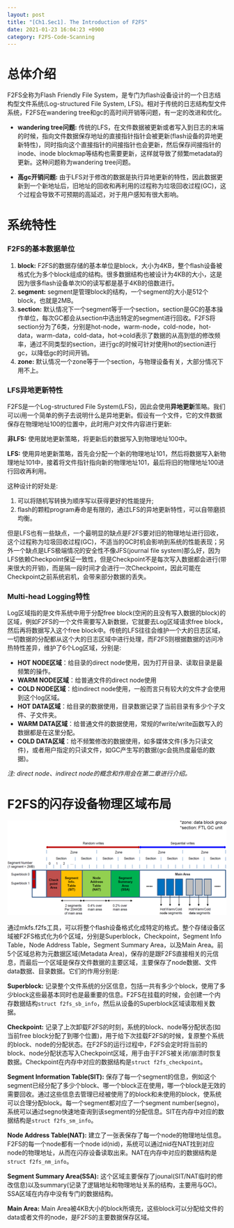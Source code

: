 ```yaml
---
layout: post
title: "[Ch1.Sec1]. The Introduction of F2FS"
date: 2021-01-23 16:04:23 +0900
category: F2FS-Code-Scanning
---
```



# 总体介绍
F2FS全称为Flash Friendly File System，是专门为flash设备设计的一个日志结构型文件系统(Log-structured File System, LFS)。相对于传统的日志结构型文件系统，F2FS在wandering tree和gc的高时间开销等问题，有一定的改进和优化。

- **wandering tree问题:** 传统的LFS，在文件数据被更新或者写入到日志的末端的时候，指向文件数据保存地址的直接指针指针会被更新(flash设备的异地更新特性)，同时指向这个直接指针的间接指针也会更新，然后保存间接指针的inode、inode blockmap等结构也需要更新，这样就导致了频繁metadata的更新。这种问题称为wandering tree问题。

- **高gc开销问题:** 由于LFS对于修改的数据是执行异地更新的特性，因此数据更新到一个新地址后，旧地址的回收和再利用的过程称为垃圾回收过程(GC)，这个过程会导致不可预期的高延迟，对于用户感知有很大影响。



# 系统特性

### F2FS的基本数据单位
1. **block:** F2FS的数据存储的基本单位是block，大小为4KB，整个flash设备被格式化为多个block组成的结构。很多数据结构也被设计为4KB的大小，这是因为很多flash设备单次IO的读写都是基于4KB的倍数进行。
2. **segment:** segment是管理block的结构，一个segment的大小是512个block，也就是2MB。
3. **section:** 默认情况下一个segment等于一个section，section是GC的基本操作单位，每次GC都会从section中选出特定的segment进行回收。F2FS将section分为了6类，分别是hot-node，warm-node，cold-node，hot-data，warm-data，cold-data，hot->cold表示了数据的从高到低的修改频率，通过不同类型的section，进行gc的时候可针对使用hot的section进行gc，以降低gc的时间开销。
4. **zone:** 默认情况一个zone等于一个section，与物理设备有关，大部分情况下用不上。



### LFS异地更新特性

F2FS是一个Log-structured File System(LFS)，因此会使用**异地更新**策略。我们可以i用一个简单的例子去说明什么是异地更新。假设有一个文件，它的文件数据保存在物理地址100的位置中，此时用户对文件内容进行更新:

**非LFS:** 使用就地更新策略，将更新后的数据写入到物理地址100中。

**LFS:** 使用异地更新策略，首先会分配一个新的物理地址101，然后将数据写入新物理地址101中，接着将文件指针指向新的物理地址101，最后将旧的物理地址100进行回收再利用。

这种设计的好处是:

1. 可以将随机写转换为顺序写以获得更好的性能提升; 
2. flash的颗粒program寿命是有限的，通过LFS的异地更新特性，可以自带磨损均衡。

但是LFS也有一些缺点，一个最明显的缺点是F2FS要对旧的物理地址进行回收，这个过程称为垃圾回收过程(GC)，不适当的GC时机会影响到系统的性能表现；另外一个缺点是LFS极端情况的安全性不像JFS(journal file system)那么好，因为LFS依赖Checkpoint保证一致性，但是Checkpoint不是每次写入数据都会进行(带来很大的开销)，而是隔一段时间才会进行一次Checkpoint，因此可能在Checkpoint之前系统宕机，会带来部分数据的丢失。



### Multi-head Logging特性

Log区域指的是文件系统中用于分配free block(空闲的且没有写入数据的block)的区域，例如F2FS的一个文件需要写入新数据，它就要去Log区域请求free block，然后再将数据写入这个free block中。传统的LFS往往会维护一个大的日志区域，一切数据的分配都从这个大的日志区域中进行处理，而F2FS则根据数据的访问冷热特性差异，维护了6个Log区域，分别是:

- **HOT NODE区域**：给目录的direct node使用，因为打开目录、读取目录是最频繁的操作。
- **WARM NODE区域**：给普通文件的direct node使用
- **COLD NODE区域**：给indirect node使用，一般而言只有较大的文件才会使用到这个log区域。
- **HOT DATA区域**：给目录的数据使用，目录数据记录了当前目录有多少个子文件、子文件夹。
- **WARM DATA区域**：给普通文件的数据使用，常规的fwrite/write函数写入的数据都是在这里分配。
- **COLD DATA区域**：给不频繁修改的数据使用，如多媒体文件(多为只读文件)，或者用户指定的只读文件，如GC产生写的数据(gc会挑热度最低的数据)。

*注: direct node、indirect node的概念和作用会在第二章进行介绍。*



# F2FS的闪存设备物理区域布局

![](/public/img/F2FS-Scanning/F2FS-CH1/f2fs-layout.png)

通过mkfs.f2fs工具，可以将整个flash设备格式化成特定的格式。整个存储设备区域被F2FS格式化为6个区域，分别是Superblock，Checkpoint，Segment Info Table，Node Address Table，Segment Summary Area，以及Main Area。前5个区域总称为元数据区域(Metadata Area)，保存的是跟F2FS直接相关的元信息，而最后一个区域是保存文件数据的主要区域，主要保存了node数据、文件data数据、目录数据。它们的作用分别是:

**Superblock:** 记录整个文件系统的分区信息，包括一共有多少个block，使用了多少block这些最基本同时也是最重要的信息。F2FS在挂载的时候，会创建一个内存数据结构`struct f2fs_sb_info`，然后从设备的Superblock区域读取相关数据。

**Checkpoint:** 记录了上次卸载F2FS的时刻，系统的block、node等分配状态(如当前free block分配了到哪个位置)，用于给下次挂载F2FS的时候，复原整个系统的block、node的分配状态。在F2FS的运行过程中，F2FS会定时将当前的block、node分配状态写入Checkpoint区域，用于由于F2FS被关闭/崩溃时恢复数据。Checkpoint在内存中对应的数据结构是`struct f2fs_checkpoint`。

**Segment Information Table(SIT):** 保存了每一个segment的信息，例如这个segment已经分配了多少个block、哪一个block正在使用，哪一个block是无效的需要回收。通过这些信息去管理已经被使用了的block和未使用的block，使系统可以合理分配block。每一个segment都对应了一个segment number(segno)，系统可以通过segno快速地查询到该segment的分配信息。SIT在内存中对应的数据结构是`struct f2fs_sm_info`。

**Node Address Table(NAT):** 建立了一张表保存了每一个node的物理地址信息。F2FS的每一个node都有一个node id(nid)，系统可以通过nid在NAT找到对应node的物理地址，从而在闪存设备读取出来。NAT在内存中对应的数据结构是`struct f2fs_nm_info`。

**Segment Summary Area(SSA):** 这个区域主要保存了jounal(SIT/NAT临时的修改信息)以及summary(记录了逻辑地址和物理地址关系的结构，主要用与GC)。SSA区域在内存中没有专门的数据结构。

**Main Area:** Main Area被4KB大小的block所填充，这些block可以分配给文件的data或者文件的node，是F2FS的主要数据保存区域。


